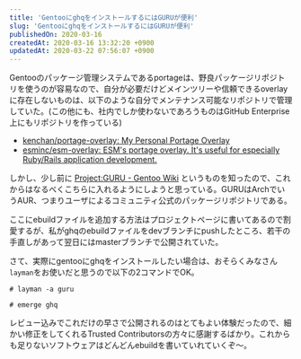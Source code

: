 ```yaml
---
title: 'GentooにghqをインストールするにはGURUが便利'
slug: 'GentooにghqをインストールするにはGURUが便利'
publishedOn: 2020-03-16
createdAt: 2020-03-16 13:32:20 +0900
updatedAt: 2020-03-22 07:56:07 +0900
---
```

Gentooのパッケージ管理システムであるportageは、野良パッケージリポジトリを使うのが容易なので、自分が必要だけどメインツリーや信頼できるoverlayに存在しないものは、以下のような自分でメンテナンス可能なリポジトリで管理していた。(この他にも、社内でしか使わないであろうものはGitHub Enterprise上にもリポジトリを作っている)

- [kenchan/portage\-overlay: My Personal Portage Overlay](https://github.com/kenchan/portage-overlay/)
- [esminc/esm\-overlay: ESM's portage overlay\. It's useful for especially Ruby/Rails application development\.](https://github.com/esminc/esm-overlay)

しかし、少し前に [Project:GURU \- Gentoo Wiki](https://wiki.gentoo.org/wiki/Project:GURU) というものを知ったので、これからはなるべくこちらに入れるようにしようと思っている。GURUはArchでいうAUR、つまりユーザによるコミュニティ公式のパッケージリポジトリである。

ここにebuildファイルを追加する方法はプロジェクトページに書いてあるので割愛するが、私がghqのebuildファイルをdevブランチにpushしたところ、若干の手直しがあって翌日にはmasterブランチで公開されていた。

さて、実際にgentooにghqをインストールしたい場合は、おそらくみなさん`layman`をお使いだと思うので以下の2コマンドでOK。

```shell-session
# layman -a guru

# emerge ghq
```

レビュー込みでこれだけの早さで公開されるのはとてもよい体験だったので、細かい修正をしてくれるTrusted Contributorsの方々に感謝するばかり。これからも足りないソフトウェアはどんどんebuildを書いていれていくぞ〜。
